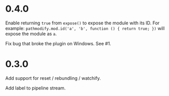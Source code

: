 # 0.4.0
Enable returning `true` from `expose()` to expose the module with its ID. For example: `pathmodify.mod.id('a', 'b', function () { return true; })` will expose the module as `a`.

Fix bug that broke the plugin on Windows. See #1.

# 0.3.0
Add support for reset / rebundling / watchify.

Add label to pipeline stream.
